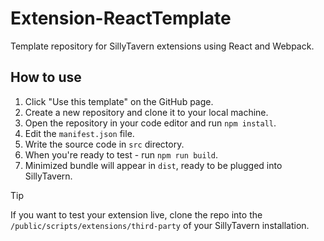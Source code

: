 # Extension-ReactTemplate
Template repository for SillyTavern extensions using React and Webpack.

## How to use

1. Click "Use this template" on the GitHub page.
2. Create a new repository and clone it to your local machine.
3. Open the repository in your code editor and run `npm install`.
4. Edit the `manifest.json` file.
5. Write the source code in `src` directory.
6. When you're ready to test - run `npm run build`.
7. Minimized bundle will appear in `dist`, ready to be plugged into SillyTavern.

> [!TIP]
> If you want to test your extension live, clone the repo into the `/public/scripts/extensions/third-party` of your SillyTavern installation.
